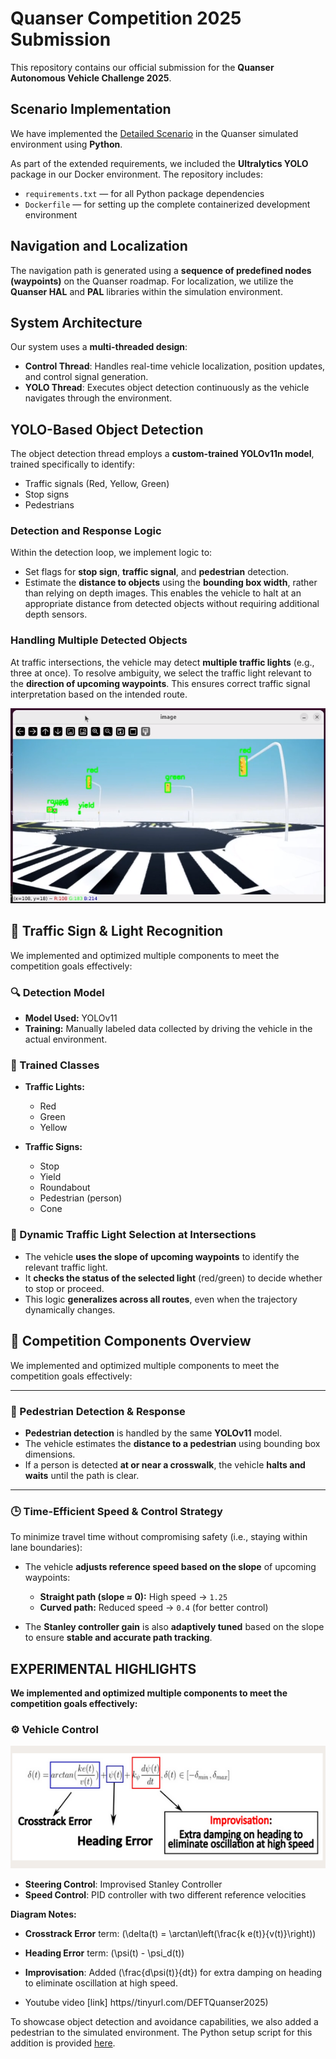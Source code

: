 <!-- This is our submission for quanser competition 2025

We have provided implementaion of the [deltaied scenario](https://github.com/quanser/ACC-Competition-2025/blob/main/Detailed_Scenario.md) in Quanser environment through python devlopment.As an addition requirement we have installed ultralytics package in our dokcer environment, we have provided requirement and docker file for same.

The path for navigation in the map is generated through a node sequence , we have utilized quanser hal and pal library for localization in the Quanser
 roadmap environment 

 WE have intialsed two threads to complete the task ,the control thread is used for updating cars postion and providing control inputs and a yolo thread is used for object detection as the vehicle navigates through the map.

 Yolo Based Object Detection:
 In this thread we have utilised a custom trained yolov11n model, trained on traffic signals, traffic signs and also a person for objectdetection and avoidance.

we have set flags for stop sign, traffic signals (red,green,yellow) and pedestrain detection in this loop.
We have utilised the width of bounding box to estimate the diatance of detected object from the vehicle instead of using depth image, to stop at appropriate distance from the detected object.

To deal with multiple object of same type for example when our vehicle stops at the traffic intersection it can detect three traffic lights.we will choose the traffic light based on the direction of the waypoints we have to follow, As shown in the image below.

![Qcar navigation map](media/sc2.png)


Control Loop:
we have utilised hal and pal libraries for localization(using QcarEKF and qcarGPS) , we have used staney controller based algorithm for to provide control input to track a reference speed(for speed controller) and stanley gain and heading error (for steering control),To track the way points better we dynamically change the reference tracking speed and the Stanley gain(steering control) according to orientaion of waypoints ahead with respect to the vehicle. -->
# Quanser Competition 2025 Submission

This repository contains our official submission for the **Quanser Autonomous Vehicle Challenge 2025**.

## Scenario Implementation

We have implemented the [Detailed Scenario](https://github.com/quanser/ACC-Competition-2025/blob/main/Detailed_Scenario.md) in the Quanser simulated environment using **Python**.

As part of the extended requirements, we included the **Ultralytics YOLO** package in our Docker environment. The repository includes:

- `requirements.txt` — for all Python package dependencies
- `Dockerfile` — for setting up the complete containerized development environment

## Navigation and Localization

The navigation path is generated using a **sequence of predefined nodes (waypoints)** on the Quanser roadmap. For localization, we utilize the **Quanser HAL** and **PAL** libraries within the simulation environment.

## System Architecture

Our system uses a **multi-threaded design**:

- **Control Thread**: Handles real-time vehicle localization, position updates, and control signal generation.
- **YOLO Thread**: Executes object detection continuously as the vehicle navigates through the environment.

## YOLO-Based Object Detection

The object detection thread employs a **custom-trained YOLOv11n model**, trained specifically to identify:

- Traffic signals (Red, Yellow, Green)
- Stop signs
- Pedestrians

### Detection and Response Logic

Within the detection loop, we implement logic to:

- Set flags for **stop sign**, **traffic signal**, and **pedestrian** detection.
- Estimate the **distance to objects** using the **bounding box width**, rather than relying on depth images. This enables the vehicle to halt at an appropriate distance from detected objects without requiring additional depth sensors.

### Handling Multiple Detected Objects

At traffic intersections, the vehicle may detect **multiple traffic lights** (e.g., three at once). To resolve ambiguity, we select the traffic light relevant to the **direction of upcoming waypoints**. This ensures correct traffic signal interpretation based on the intended route.

![QCar Navigation Map](media/sc2.png)

## 🚦 Traffic Sign & Light Recognition

We implemented and optimized multiple components to meet the competition goals effectively:

### 🔍 Detection Model

- **Model Used:** YOLOv11  
- **Training:** Manually labeled data collected by driving the vehicle in the actual environment.

### 🧠 Trained Classes

- **Traffic Lights:**  
  - Red  
  - Green  
  - Yellow

- **Traffic Signs:**  
  - Stop  
  - Yield  
  - Roundabout  
  - Pedestrian (person)  
  - Cone

### 🔄 Dynamic Traffic Light Selection at Intersections

- The vehicle **uses the slope of upcoming waypoints** to identify the relevant traffic light.
- It **checks the status of the selected light** (red/green) to decide whether to stop or proceed.
- This logic **generalizes across all routes**, even when the trajectory dynamically changes.

## 🚗 Competition Components Overview

We implemented and optimized multiple components to meet the competition goals effectively:

---

### 🧍 Pedestrian Detection & Response

- **Pedestrian detection** is handled by the same **YOLOv11** model.
- The vehicle estimates the **distance to a pedestrian** using bounding box dimensions.
- If a person is detected **at or near a crosswalk**, the vehicle **halts and waits** until the path is clear.

---

### 🕒 Time-Efficient Speed & Control Strategy

To minimize travel time without compromising safety (i.e., staying within lane boundaries):

- The vehicle **adjusts reference speed based on the slope** of upcoming waypoints:
  - **Straight path (slope ≈ 0):** High speed → `1.25`
  - **Curved path:** Reduced speed → `0.4` (for better control)

- The **Stanley controller gain** is also **adaptively tuned** based on the slope to ensure **stable and accurate path tracking**.

## EXPERIMENTAL HIGHLIGHTS

**We implemented and optimized multiple components to meet the competition goals effectively:**

### ⚙️ Vehicle Control

![Stanley Controller Diagram](media/sc3.png)

- **Steering Control**: Improvised Stanley Controller  
- **Speed Control**: PID controller with two different reference velocities

**Diagram Notes:**
- **Crosstrack Error** term: \(\delta(t) = \arctan\left(\frac{k e(t)}{v(t)}\right)\)
- **Heading Error** term: \(\psi(t) - \psi_d(t)\)
- **Improvisation**: Added \(\frac{d\psi(t)}{dt}\) for extra damping on heading to eliminate oscillation at high speed.

- Youtube video [link] https//tinyurl.com/DEFTQuanser2025)



To showcase object detection and avoidance capabilities, we also added a pedestrian to the simulated environment. The Python setup script for this addition is provided [here](python_dev/pedestrian_move_cone_updated.py).

